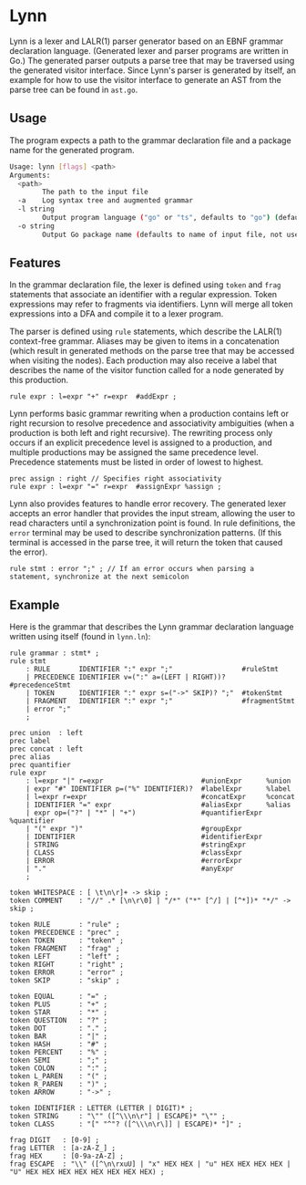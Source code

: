 # Lynn

Lynn is a lexer and LALR(1) parser generator based on an EBNF grammar declaration language.
(Generated lexer and parser programs are written in Go.)
The generated parser outputs a parse tree that may be traversed using the generated visitor interface.
Since Lynn's parser is generated by itself, an example for how to use the visitor interface to generate an AST from the parse tree can be found in `ast.go`.

## Usage

The program expects a path to the grammar declaration file and a package name for the generated program.

```bash
Usage: lynn [flags] <path>
Arguments:
  <path>
    	The path to the input file
  -a	Log syntax tree and augmented grammar
  -l string
    	Output program language ("go" or "ts", defaults to "go") (default "go")
  -o string
    	Output Go package name (defaults to name of input file, not used in TypeScript compilation)
```

## Features

In the grammar declaration file, the lexer is defined using `token` and `frag` statements that associate an identifier with a regular expression.
Token expressions may refer to fragments via identifiers.
Lynn will merge all token expressions into a DFA and compile it to a lexer program.

The parser is defined using `rule` statements, which describe the LALR(1) context-free grammar.
Aliases may be given to items in a concatenation (which result in generated methods on the parse tree that may be accessed when visiting the nodes).
Each production may also receive a label that describes the name of the visitor function called for a node generated by this production.
```
rule expr : l=expr "+" r=expr  #addExpr ;
```

Lynn performs basic grammar rewriting when a production contains left or right recursion to resolve precedence and associativity ambiguities (when a production is both left and right recursive).
The rewriting process only occurs if an explicit precedence level is assigned to a production, and multiple productions may be assigned the same precedence level.
Precedence statements must be listed in order of lowest to highest.

```
prec assign : right // Specifies right associativity
rule expr : l=expr "=" r=expr  #assignExpr %assign ;
```

Lynn also provides features to handle error recovery.
The generated lexer accepts an error handler that provides the input stream, allowing the user to read characters until a synchronization point is found.
In rule definitions, the `error` terminal may be used to describe synchronization patterns.
(If this terminal is accessed in the parse tree, it will return the token that caused the error).

```
rule stmt : error ";" ; // If an error occurs when parsing a statement, synchronize at the next semicolon
```

## Example

Here is the grammar that describes the Lynn grammar declaration language written using itself (found in `lynn.ln`):

```
rule grammar : stmt* ;
rule stmt
    : RULE       IDENTIFIER ":" expr ";"                 #ruleStmt
    | PRECEDENCE IDENTIFIER v=(":" a=(LEFT | RIGHT))?    #precedenceStmt
    | TOKEN      IDENTIFIER ":" expr s=("->" SKIP)? ";"  #tokenStmt
    | FRAGMENT   IDENTIFIER ":" expr ";"                 #fragmentStmt
    | error ";"
    ;

prec union  : left
prec label
prec concat : left
prec alias
prec quantifier
rule expr
    : l=expr "|" r=expr                        #unionExpr      %union
    | expr "#" IDENTIFIER p=("%" IDENTIFIER)?  #labelExpr      %label
    | l=expr r=expr                            #concatExpr     %concat
    | IDENTIFIER "=" expr                      #aliasExpr      %alias
    | expr op=("?" | "*" | "+")                #quantifierExpr %quantifier
    | "(" expr ")"                             #groupExpr
    | IDENTIFIER                               #identifierExpr
    | STRING                                   #stringExpr
    | CLASS                                    #classExpr
    | ERROR                                    #errorExpr
    | "."                                      #anyExpr
    ;

token WHITESPACE : [ \t\n\r]+ -> skip ;
token COMMENT    : "//" .* [\n\r\0] | "/*" ("*" [^/] | [^*])* "*/" -> skip ;

token RULE       : "rule" ;
token PRECEDENCE : "prec" ;
token TOKEN      : "token" ;
token FRAGMENT   : "frag" ;
token LEFT       : "left" ;
token RIGHT      : "right" ;
token ERROR      : "error" ;
token SKIP       : "skip" ;

token EQUAL      : "=" ;
token PLUS       : "+" ;
token STAR       : "*" ;
token QUESTION   : "?" ;
token DOT        : "." ;
token BAR        : "|" ;
token HASH       : "#" ;
token PERCENT    : "%" ;
token SEMI       : ";" ;
token COLON      : ":" ;
token L_PAREN    : "(" ;
token R_PAREN    : ")" ;
token ARROW      : "->" ;

token IDENTIFIER : LETTER (LETTER | DIGIT)* ;
token STRING     : "\"" ([^\\\n\r"] | ESCAPE)* "\"" ;
token CLASS      : "[" "^"? ([^\\\n\r\]] | ESCAPE)* "]" ;

frag DIGIT   : [0-9] ;
frag LETTER  : [a-zA-Z_] ;
frag HEX     : [0-9a-zA-Z] ;
frag ESCAPE  : "\\" ([^\n\rxuU] | "x" HEX HEX | "u" HEX HEX HEX HEX | "U" HEX HEX HEX HEX HEX HEX HEX HEX) ;
```
